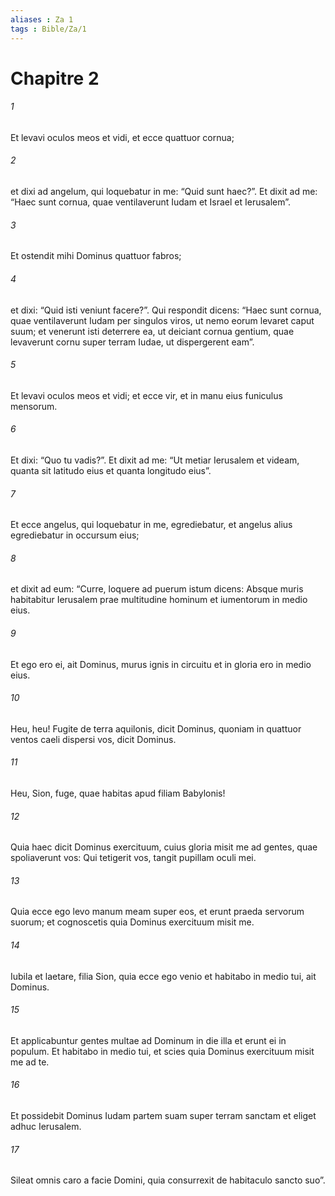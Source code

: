 ```yaml
---
aliases : Za 1
tags : Bible/Za/1
---
```


# Chapitre 2

###### 1
Et levavi oculos meos et vidi, et ecce quattuor cornua; 
###### 2
et dixi ad angelum, qui loquebatur in me: “Quid sunt haec?”. Et dixit ad me: “Haec sunt cornua, quae ventilaverunt Iudam et Israel et Ierusalem”. 
###### 3
Et ostendit mihi Dominus quattuor fabros; 
###### 4
et dixi: “Quid isti veniunt facere?”. Qui respondit dicens: “Haec sunt cornua, quae ventilaverunt Iudam per singulos viros, ut nemo eorum levaret caput suum; et venerunt isti deterrere ea, ut deiciant cornua gentium, quae levaverunt cornu super terram Iudae, ut dispergerent eam”.
###### 5
Et levavi oculos meos et vidi; et ecce vir, et in manu eius funiculus mensorum. 
###### 6
Et dixi: “Quo tu vadis?”. Et dixit ad me: “Ut metiar Ierusalem et videam, quanta sit latitudo eius et quanta longitudo eius”.
###### 7
Et ecce angelus, qui loquebatur in me, egrediebatur, et angelus alius egrediebatur in occursum eius; 
###### 8
et dixit ad eum: “Curre, loquere ad puerum istum dicens: Absque muris habitabitur Ierusalem prae multitudine hominum et iumentorum in medio eius. 
###### 9
Et ego ero ei, ait Dominus, murus ignis in circuitu et in gloria ero in medio eius.
###### 10
Heu, heu! Fugite de terra aquilonis, dicit Dominus, quoniam in quattuor ventos caeli dispersi vos, dicit Dominus. 
###### 11
Heu, Sion, fuge, quae habitas apud filiam Babylonis! 
###### 12
Quia haec dicit Dominus exercituum, cuius gloria misit me ad gentes, quae spoliaverunt vos: Qui tetigerit vos, tangit pupillam oculi mei. 
###### 13
Quia ecce ego levo manum meam super eos, et erunt praeda servorum suorum; et cognoscetis quia Dominus exercituum misit me.
###### 14
Iubila et laetare, filia Sion, quia ecce ego venio et habitabo in medio tui, ait Dominus.
###### 15
Et applicabuntur gentes multae ad Dominum in die illa et erunt ei in populum. Et habitabo in medio tui, et scies quia Dominus exercituum misit me ad te.
###### 16
Et possidebit Dominus Iudam partem suam super terram sanctam et eliget adhuc Ierusalem.
###### 17
Sileat omnis caro a facie Domini, quia consurrexit de habitaculo sancto suo”.
